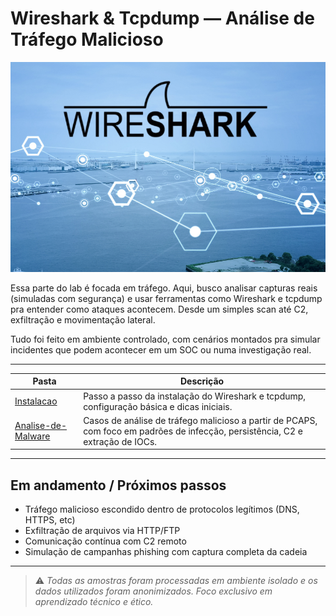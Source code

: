 #  Wireshark & Tcpdump — Análise de Tráfego Malicioso

<p align="center">
  <img src="../../../assets/wireshark.png" alt="Capa do wireshark" width="800"/>
</p>

Essa parte do lab é focada em tráfego. Aqui, busco analisar capturas reais (simuladas com segurança) e usar ferramentas como Wireshark e tcpdump pra entender como ataques acontecem. Desde um simples scan até C2, exfiltração e movimentação lateral.

Tudo foi feito em ambiente controlado, com cenários montados pra simular incidentes que podem acontecer em um SOC ou numa investigação real.

---

| Pasta                            | Descrição                                                                                                                                          |
|----------------------------------|----------------------------------------------------------------------------------------------------------------------------------------------------|
| [Instalacao](Instalacao/README.md)                     | Passo a passo da instalação do Wireshark e tcpdump, configuração básica e dicas iniciais.                                                          |
| [Analise-de-Malware](Analise-de-Malware/README.md)             | Casos de análise de tráfego malicioso a partir de PCAPS, com foco em padrões de infecção, persistência, C2 e extração de IOCs. |


---

## Em andamento / Próximos passos

- Tráfego malicioso escondido dentro de protocolos legítimos (DNS, HTTPS, etc)
- Exfiltração de arquivos via HTTP/FTP
- Comunicação contínua com C2 remoto
- Simulação de campanhas phishing com captura completa da cadeia

---

> ⚠️ *Todas as amostras foram processadas em ambiente isolado e os dados utilizados foram anonimizados. Foco exclusivo em aprendizado técnico e ético.*
